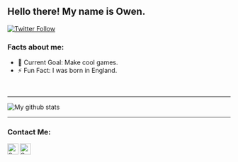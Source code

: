 ## Hello there! My name is Owen.

[![Twitter Follow](https://img.shields.io/twitter/follow/Scroojalix?color=1DA1F2&logo=twitter&style=for-the-badge)](https://twitter.com/intent/follow?original_referer=https%3A%2F%2Fgithub.com%2FScroojalix&screen_name=Scroojalix)

### Facts about me:

- 🥅 Current Goal: Make cool games.
- ⚡ Fun Fact: I was born in England.

<br>

---

![My github stats](https://github-readme-stats.vercel.app/api?username=Scroojalix&show_icons=true&theme=nord)

---

### Contact Me:

[<img align="left" alt="Scroojalix | YouTube" width="25px" src="https://cdn.jsdelivr.net/npm/simple-icons@v3/icons/youtube.svg" />][youtube]
[<img align="left" alt="Scroojalix | Twitter" width="25px" src="https://cdn.jsdelivr.net/npm/simple-icons@v3/icons/twitter.svg" />][twitter]


[twitter]: https://twitter.com/scroojalix
[youtube]: https://www.youtube.com/channel/UCu2Qx708xKTiQc2eiaoXAAg